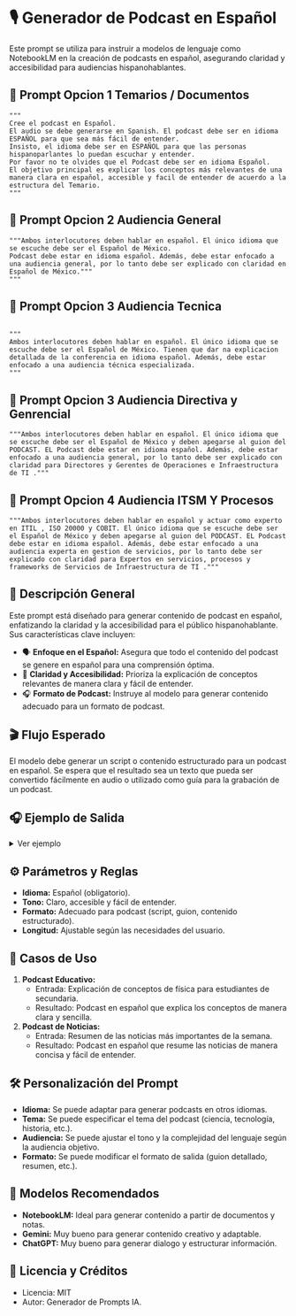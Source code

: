 # 🎙️ Generador de Podcast en Español

Este prompt se utiliza para instruir a modelos de lenguaje como NotebookLM en la creación de podcasts en español, asegurando claridad y accesibilidad para audiencias hispanohablantes.

## 📜 Prompt Opcion 1 Temarios / Documentos

```text
"""
Cree el podcast en Español. 
El audio se debe generarse en Spanish. El podcast debe ser en idioma ESPAÑOL para que sea más fácil de entender. 
Insisto, el idioma debe ser en ESPAÑOL para que las personas hispanoparlantes lo puedan escuchar y entender. 
Por favor no te olvides que el Podcast debe ser en idioma Español.
El objetivo principal es explicar los conceptos más relevantes de una manera clara en español, accesible y facil de entender de acuerdo a la estructura del Temario.
"""
```
## 📜 Prompt Opcion 2 Audiencia General

```text
"""Ambos interlocutores deben hablar en español. El único idioma que se escuche debe ser el Español de México.
Podcast debe estar en idioma español. Además, debe estar enfocado a una audiencia general, por lo tanto debe ser explicado con claridad en Español de México."""
"""
```
## 📜 Prompt Opcion 3 Audiencia Tecnica

```text

"""
Ambos interlocutores deben hablar en español. El único idioma que se escuche debe ser el Español de México. Tienen que dar na explicacion detallada de la conferencia en idioma español. Además, debe estar enfocado a una audiencia técnica especializada.
"""
```
## 📜 Prompt Opcion 3 Audiencia Directiva y Genrencial

```text
"""Ambos interlocutores deben hablar en español. El único idioma que se escuche debe ser el Español de México y deben apegarse al guion del PODCAST. EL Podcast debe estar en idioma español. Además, debe estar enfocado a una audiencia general, por lo tanto debe ser explicado con claridad para Directores y Gerentes de Operaciones e Infraestructura de TI ."""
```

## 📜 Prompt Opcion 4 Audiencia ITSM Y Procesos

```text
"""Ambos interlocutores deben hablar en español y actuar como experto en ITIL , ISO 20000 y COBIT. El único idioma que se escuche debe ser el Español de México y deben apegarse al guion del PODCAST. EL Podcast debe estar en idioma español. Además, debe estar enfocado a una audiencia experta en gestion de servicios, por lo tanto debe ser explicado con claridad para Expertos en servicios, procesos y frameworks de Servicios de Infraestructura de TI ."""
```

## 📝 Descripción General

Este prompt está diseñado para generar contenido de podcast en español, enfatizando la claridad y la accesibilidad para el público hispanohablante. Sus características clave incluyen:

* 🗣️ **Enfoque en el Español:** Asegura que todo el contenido del podcast se genere en español para una comprensión óptima.
* 🎯 **Claridad y Accesibilidad:** Prioriza la explicación de conceptos relevantes de manera clara y fácil de entender.
* 🎧 **Formato de Podcast:** Instruye al modelo para generar contenido adecuado para un formato de podcast.

## 🎬 Flujo Esperado

El modelo debe generar un script o contenido estructurado para un podcast en español. Se espera que el resultado sea un texto que pueda ser convertido fácilmente en audio o utilizado como guía para la grabación de un podcast.

## 🎧 Ejemplo de Salida

<details>
<summary>Ver ejemplo</summary>

```text
(Intro musical)

Presentador: ¡Bienvenidos a nuestro podcast donde exploramos temas fascinantes en español! Hoy hablaremos sobre...

(Desarrollo del tema en español claro y accesible)

Presentador: En resumen, los puntos clave son...

(Outro musical)
```

</details>

## ⚙️ Parámetros y Reglas

* **Idioma:** Español (obligatorio).
* **Tono:** Claro, accesible y fácil de entender.
* **Formato:** Adecuado para podcast (script, guion, contenido estructurado).
* **Longitud:** Ajustable según las necesidades del usuario.

## 📌 Casos de Uso

1.  **Podcast Educativo:**
    * Entrada: Explicación de conceptos de física para estudiantes de secundaria.
    * Resultado: Podcast en español que explica los conceptos de manera clara y sencilla.
2.  **Podcast de Noticias:**
    * Entrada: Resumen de las noticias más importantes de la semana.
    * Resultado: Podcast en español que resume las noticias de manera concisa y fácil de entender.

## 🛠️ Personalización del Prompt

* **Idioma:** Se puede adaptar para generar podcasts en otros idiomas.
* **Tema:** Se puede especificar el tema del podcast (ciencia, tecnología, historia, etc.).
* **Audiencia:** Se puede ajustar el tono y la complejidad del lenguaje según la audiencia objetivo.
* **Formato:** Se puede modificar el formato de salida (guion detallado, resumen, etc.).

## 🤖 Modelos Recomendados

* **NotebookLM:** Ideal para generar contenido a partir de documentos y notas.
* **Gemini:** Muy bueno para generar contenido creativo y adaptable.
* **ChatGPT:** Muy bueno para generar dialogo y estructurar información.

## 📝 Licencia y Créditos

* Licencia: MIT
* Autor: Generador de Prompts IA.
```
